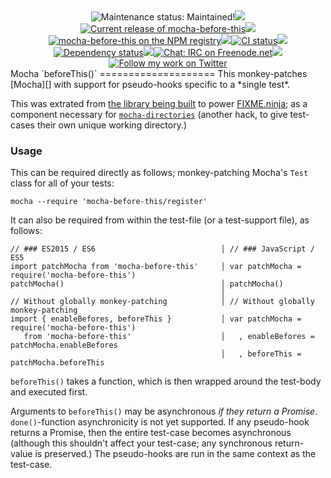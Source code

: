 <div align="center"><img alt='Maintenance status: Maintained!' src="https://img.shields.io/maintenance/yes/2016.svg?style=flat-square"><img src="http://elliottcable.s3.amazonaws.com/p/8x8.png"><a href="https://github.com/ELLIOTTCABLE/mocha-before-this/releases"><img alt='Current release of mocha-before-this' src="https://img.shields.io/npm/v/mocha-before-this.svg?style=flat-square&label=semver"></a><img src="http://elliottcable.s3.amazonaws.com/p/8x8.png"><a target="_blank" href="https://npmjs.com/package/mocha-before-this"><img alt='mocha-before-this on the NPM registry' src="https://img.shields.io/npm/dt/mocha-before-this.svg?style=flat-square&label=downloads"></a><img src="http://elliottcable.s3.amazonaws.com/p/8x8.png"><a target="_blank" href="https://travis-ci.org/ELLIOTTCABLE/mocha-before-this"><img alt='CI status' src="https://img.shields.io/travis/ELLIOTTCABLE/mocha-before-this.svg?style=flat-square&label=tests"></a><img src="http://elliottcable.s3.amazonaws.com/p/8x8.png"><a target="_blank" href="https://gemnasium.com/ELLIOTTCABLE/mocha-before-this"><img alt='Dependency status' src="https://img.shields.io/gemnasium/ELLIOTTCABLE/mocha-before-this.svg?style=flat-square&label=deps"></a><img src="http://elliottcable.s3.amazonaws.com/p/8x8.png"><a target="_blank" href="http://ell.io/IRC"><img alt='Chat: IRC on Freenode.net' src="https://img.shields.io/badge/chat-IRC-blue.svg?style=flat-square"></a><img src="http://elliottcable.s3.amazonaws.com/p/8x8.png"><a target="_blank" href="https://twitter.com/intent/follow?screen_name=ELLIOTTCABLE"><img alt='Follow my work on Twitter' src="https://img.shields.io/twitter/follow/ELLIOTTCABLE.svg?style=flat-square&label=%40ELLIOTTCABLE&color=blue"></a></div>
Mocha `beforeThis()`
====================
This monkey-patches [Mocha][] with support for pseudo-hooks specific to a *single test*.

This was extrated from [the library being built](fn) to power [FIXME.ninja](http://FIXME.ninja); as
a component necessary for [`mocha-directories`](directories) (another hack, to give test-cases their
own unique working directory.)

   [Mocha]: <http://mochajs.org> "Mocha, the javascript test framework for node.js & the browser"
   [fn]: <http://ell.io/tt$fixme-ninja> "The fixme-ninja library on NPM"
   [directories]: <http://ell.io/tt$mocha-directories> "The `mocha-directories` extension"

### Usage

This can be required directly as follows; monkey-patching Mocha's `Test` class for all of your
tests:

    mocha --require 'mocha-before-this/register'

It can also be required from within the test-file (or a test-support file), as follows:

    // ### ES2015 / ES6                            │ // ### JavaScript / ES5
    import patchMocha from 'mocha-before-this'     │ var patchMocha = require('mocha-before-this')
    patchMocha()                                   │ patchMocha()
                                                   │
    // Without globally monkey-patching            │ // Without globally monkey-patching
    import { enableBefores, beforeThis }           │ var patchMocha = require('mocha-before-this')
       from 'mocha-before-this'                    │   , enableBefores = patchMocha.enableBefores
                                                   │   , beforeThis =    patchMocha.beforeThis

`beforeThis()` takes a function, which is then wrapped around the test-body and executed first.

Arguments to `beforeThis()` may be asynchronous *if they return a Promise*. `done()`-function
asynchronicity is not yet supported. If any pseudo-hook returns a Promise, then the entire test-case
becomes asynchronous (although this shouldn't affect your test-case; any synchronous return-value is
preserved.) The pseudo-hooks are run in the same context as the test-case.
